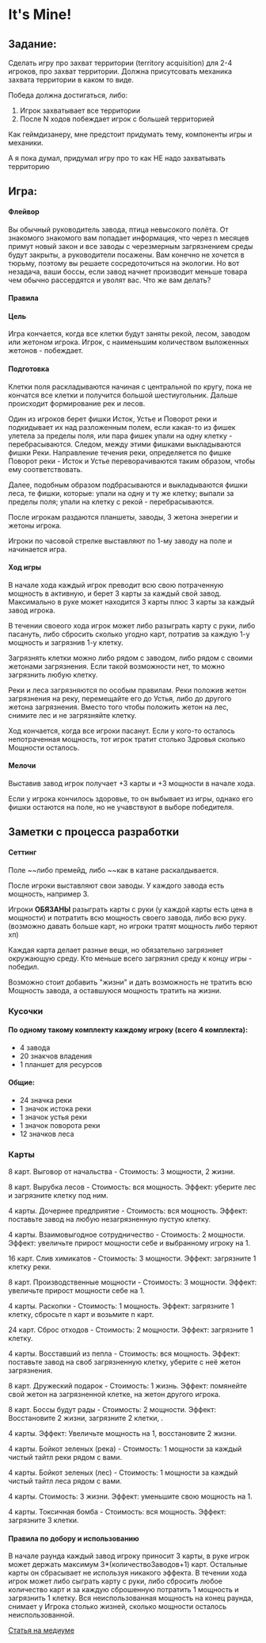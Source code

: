 # It's Mine!

## Задание:

Сделать игру про захват территории (territory acquisition) для 2-4 игроков, про захват территории. Должна присутсовать механика захвата территории в каком то виде.

Победа должна достигаться, либо:

1. Игрок захватывает все территории
2. После N ходов побеждает игрок с большей территорией

Как геймдизанеру, мне предстоит придумать тему, компоненты игры и механики.

А я пока думал, придумал игру про то как НЕ надо захватывать территорию

## Игра:

#### Флейвор

Вы обычный руководитель завода, птица невысокого полёта. От знакомого знакомого вам попадает информация, что через n месяцев примут новый закон и все заводы с черезмерным загрязнением среды будут закрыты, а руководители посажены. Вам конечно не хочется в тюрьму, поэтому вы решаете сосредоточиться на экологии. Но вот незадача, ваши боссы, если завод начнет производит меньше товара чем обычно рассердятся и уволят вас. Что же вам делать?

#### Правила

#### Цель
Игра кончается, когда все клетки будут заняты рекой, лесом, заводом или жетоном игрока. Игрок, с наименьшим количеством выложенных жетонов - побеждает.

#### Подготовка
Клетки поля раскладываются начиная с центральной по кругу, пока не кончатся все клетки и получится большой шестиугольник. Дальше происходит формирование рек и лесов.

Один из игроков берет фишки Исток, Устье и Поворот реки и подкидывает их над разложенным полем, если какая-то из фишек улетела за пределы поля, или пара фишек упали на одну клетку - перебрасываются. Следом, между этими фишками выкладываются фишки Реки. Направление течения реки, определяется по фишке Поворот реки - Исток и Устье переворачиваются таким образом, чтобы ему соответствовать.

Далее, подобным образом подбрасываются и выкладываются фишки леса, те фишки, которые: упали на одну и ту же клетку; выпали за пределы поля; упали на клетку с рекой - перебрасываются.

После игрокам раздаются планшеты, заводы, 3 жетона энерегии и жетоны игрока.

Игроки по часовой стрелке выставляют по 1-му заводу на поле и начинается игра.

#### Ход игры

В начале хода каждый игрок преводит всю свою потраченную мощность в активную, и берет 3 карты за каждый свой завод. Максимально в руке может находится 3 карты плюс 3 карты за каждый завод игрока.

В течении своеого хода игрок может либо разыграть карту с руки, либо пасануть, либо сбросить сколько угодно карт, потратив за каждую 1-у мощность и загрязнив 1-у клетку.

Загрязнять клетки можно либо рядом с заводом, либо рядом с своими жетонами загрязнения. Если такой возможности нет, то можно загрязнить любую клетку.

Реки и леса загрязняются по особым правилам. Реки положив жетон загрязнения на реку, перемещайте его до Устья, либо до другого жетона загрязнения. Вместо того чтобы положить жетон на лес, снимите лес и не загрязняйте клетку.

Ход кончается, когда все игроки пасанут. Если у кого-то осталось непотраченная мощность, тот игрок тратит столько Здровья сколько Мощности осталось.

#### Мелочи

Выставив завод игрок получает +3 карты и +3 мощности в начале хода.

Если у игрока кончилось здоровье, то он выбывает из игры, однако его фишки остаются на поле, но не учавствуют в выборе победителя.

## Заметки с процесса разработки

#### Сеттинг

Поле ~~либо премейд, либо ~~как в катане раскалдывается.

После игроки выставляют свои заводы. У каждого завода есть мощность, например 3.

Игроки **ОБЯЗАНЫ** разыграть карты с руки (у каждой карты есть цена в мощности) и потратить всю мощность своего завода, либо всю руку. (возможно давать больше карт, но игроки тратят мощность либо теряют хп)

Каждая карта делает разные вещи, но обязательно загрязняет окружающую среду. Кто меньше всего загрязнил среду к концу игры - победил.

Возможно стоит добавить "жизни" и дать возможность не тратить всю Мощность завода, а оставшуюся мощность тратить на жизни.

### Кусочки

#### По одному такому комплекту каждому игроку (всего 4 комплекта):

* 4 завода
* 20 знакчов владения
* 1 планшет для ресурсов

#### Общие:

* 24 значка реки
* 1 значок истока реки
* 1 значок устья реки
* 1 значок поворота реки
* 12 значков леса

### Карты

8 карт. Выговор от начальства - Стоимость: 3 мощности, 2 жизни.

8 карт. Вырубка лесов - Стоимость: вся мощность. Эффект: уберите лес и загрязните клетку под ним.

4 карты. Дочернее предприятие - Стоимость: вся мощность. Эффект: поставьте завод на любую незагрязненную пустую клетку.

4 карты. Взаимовыгодное сотрудничество - Стоимость: 2 мощности. Эффект: увеличьте прирост мощности себе и выбранному игроку на 1.

16 карт. Слив химикатов - Стоимость: 3 мощности. Эффект: загрязните 1 клетку реки.

8 карт. Производственные мощности - Стоимость: 3 мощности. Эффект: увеличьте прирост мощности себе на 1.

4 карты. Раскопки - Стоимость: 1 мощность. Эффект: загрязните 1 клетку, сбросьте n карт и возьмите n карт.

24 карт. Сброс отходов - Стоимость: 2 мощности. Эффект: загрязните 1 клетку.

4 карты. Восставший из пепла - Стоимость: вся мощность. Эффект: поставьте завод на своб загрязненную клетку, уберите с неё жетон загрязнения.

8 карт. Дружеский подарок - Стоимость: 1 жизнь. Эффект: помянейте свой жетон на загрязненной клетке, на жетон другого игрока.


8 карт. Боссы будут рады - Стоимость: 2 мощности. Эффект: Восстановите 2 жизни, загрязните 2 клетки, .

4 карты. Эффект: Увеличьте мощность на 1, восстановите 2 жизни.

4 карты. Бойкот зеленых (река) - Стоимость: 1 мощности за каждый чистый тайтл реки рядом с вами.

4 карты. Бойкот зеленых (лес) - Стоимость: 1 мощности за каждый чистый тайтл леса рядом с вами.

4 карты. Стоимость: 3 жизни. Эффект: уменьшите свою мощность на 1.

4 карты. Токсичная бомба - Стоимость: вся мощность. Эффект: загрязните 3 клетки.

#### Правила по добору и использованию

В начале раунда каждый завод игроку приносит 3 карты, в руке игрок может держать максимум 3*(количествоЗаводов+1) карт. Остальные карты он сбрасывает не используя никакого эффекта. В течении хода игрок может либо сыграть карту с руки, либо сбросить любое количество карт и за каждую сброшенную потратить 1 мощность и загрязнить 1 клетку. Вся неиспользованная мощность на конец раунда, снимает у Игрока столько жизней, сколько мощности осталось неиспользованной.


[Статья на медиуме](https://medium.com/@amatuer42/стольник-игра-2-big-green-brother-is-watching-d52d2c53e65c)